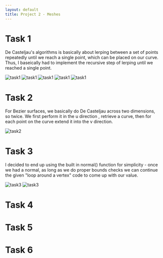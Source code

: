 ```yaml
---
layout: default
title: Project 2 - Meshes
---
```


# Task 1

De Casteljau's algorithms is basically about lerping between a set of points repeatedly until we reach a single point, which can be placed on our curve. Thus, I baseically had to implement the recursive step of lerping until we reached a single point. 

![task1](/img/p1-1.png)
![task1](/img/p1-2.png)
![task1](/img/p1-3.png)
![task1](/img/p1-4.png)
![task1](/img/p1-5.png)

# Task 2

For Bezier surfaces, we basically do De Casteljau across two dimensions, so twice. We first perform it in the u direction , retrieve a curve, then for each point on the curve extend it into the v direction.

![task2](/img/p2.png)

# Task 3

I decided to end up using the built in normal() function for simplicity - once we had a normal, as long as we do proper bounds checks we can continue the given "loop around a vertex" code to come up with our value.

![task3](/img/p3-1.png)
![task3](/img/p3-2.png)


# Task 4

# Task 5

# Task 6
